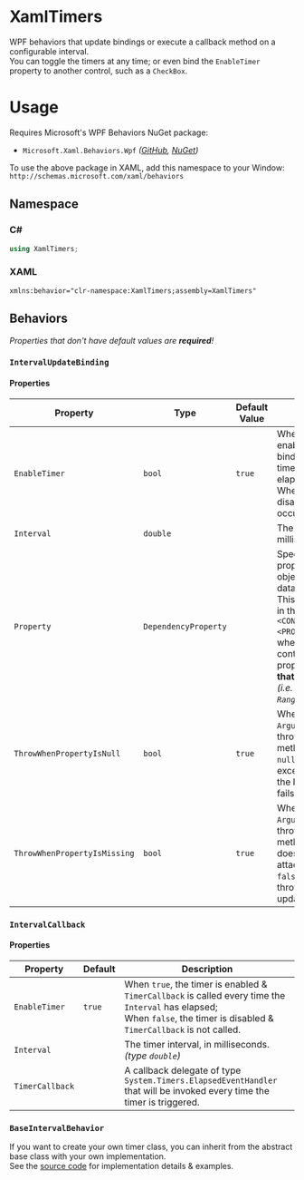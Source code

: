# XamlTimers

WPF behaviors that update bindings or execute a callback method on a configurable interval.  
You can toggle the timers at any time; or even bind the `EnableTimer` property to another control, such as a `CheckBox`.  

# Usage

Requires Microsoft's WPF Behaviors NuGet package:  

 - `Microsoft.Xaml.Behaviors.Wpf` *([GitHub](https://github.com/Microsoft/XamlBehaviorsWpf), [NuGet](https://www.nuget.org/packages/Microsoft.Xaml.Behaviors.Wpf))*
 
To use the above package in XAML, add this namespace to your Window:  
`http://schemas.microsoft.com/xaml/behaviors`

## Namespace

### C#
```csharp
using XamlTimers;
```

### XAML
```xaml
xmlns:behavior="clr-namespace:XamlTimers;assembly=XamlTimers"
```

## Behaviors

*Properties that don't have default values are **required**!*

### `IntervalUpdateBinding`

#### Properties

| Property        | Type | Default Value | Description |
|-----------------|------|---------|-------------|
| `EnableTimer`   | `bool` | `true`  | When `true`, the timer is enabled & the specified binding is updated every time the `Interval` has elapsed;<br/>When `false`, the timer is disabled & no updates occur. |
| `Interval`      | `double` |         | The timer interval, in milliseconds. |
| `Property`      | `DependencyProperty` |         | Specifies the target property of the attached object to update the databinding on.<br/>This should be specified in the form `"{x:Static <CONTROL>.<PROPERTYNAME>Property}"`, where the `<CONTROL>` is the control that *defines* the property, **not the control that inherits it**.<br/> *(i.e. `Slider.Value` => `RangeBase.ValueProperty`)* |
| `ThrowWhenPropertyIsNull` | `bool` | `true` | When `true`, an `ArgumentNullException` is thrown by the update method when `Property` is `null`; when `false`, no exception is thrown and the binding update silently fails. |
| `ThrowWhenPropertyIsMissing` | `bool` | `true` | When `true`, an `ArgumentNullException` is thrown by the update method when `Property` doesn't exist on the attached object; when `false`, no exception is thrown and the binding update silently fails. |

### `IntervalCallback`

#### Properties

| Property        | Default | Description |
|-----------------|---------|-------------|
| `EnableTimer`   | `true`  | When `true`, the timer is enabled & `TimerCallback` is called every time the `Interval` has elapsed;<br/>When `false`, the timer is disabled & `TimerCallback` is not called. |
| `Interval`      |         | The timer interval, in milliseconds. *(type `double`)* |
| `TimerCallback` |         | A callback delegate of type `System.Timers.ElapsedEventHandler` that will be invoked every time the timer is triggered. |

### `BaseIntervalBehavior`

If you want to create your own timer class, you can inherit from the abstract base class with your own implementation.  
See the [source code](BaseIntervalBehavior.cs) for implementation details & examples.  
